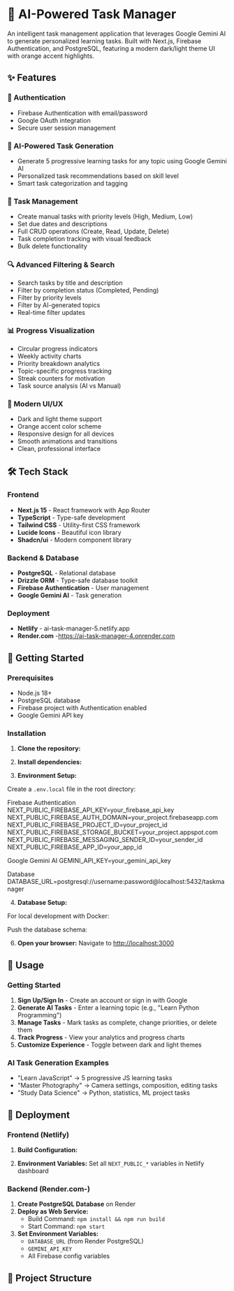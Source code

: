 # 🤖 AI-Powered Task Manager

An intelligent task management application that leverages Google Gemini AI to generate personalized learning tasks. Built with Next.js, Firebase Authentication, and PostgreSQL, featuring a modern dark/light theme UI with orange accent highlights.

## ✨ Features

### 🔐 Authentication
- Firebase Authentication with email/password
- Google OAuth integration
- Secure user session management

### 🧠 AI-Powered Task Generation
- Generate 5 progressive learning tasks for any topic using Google Gemini AI
- Personalized task recommendations based on skill level
- Smart task categorization and tagging

### 📝 Task Management
- Create manual tasks with priority levels (High, Medium, Low)
- Set due dates and descriptions
- Full CRUD operations (Create, Read, Update, Delete)
- Task completion tracking with visual feedback
- Bulk delete functionality

### 🔍 Advanced Filtering & Search
- Search tasks by title and description
- Filter by completion status (Completed, Pending)
- Filter by priority levels
- Filter by AI-generated topics
- Real-time filter updates

### 📊 Progress Visualization
- Circular progress indicators
- Weekly activity charts
- Priority breakdown analytics
- Topic-specific progress tracking
- Streak counters for motivation
- Task source analysis (AI vs Manual)

### 🎨 Modern UI/UX
- Dark and light theme support
- Orange accent color scheme
- Responsive design for all devices
- Smooth animations and transitions
- Clean, professional interface

## 🛠️ Tech Stack

### Frontend
- **Next.js 15** - React framework with App Router
- **TypeScript** - Type-safe development
- **Tailwind CSS** - Utility-first CSS framework
- **Lucide Icons** - Beautiful icon library
- **Shadcn/ui** - Modern component library

### Backend & Database
- **PostgreSQL** - Relational database
- **Drizzle ORM** - Type-safe database toolkit
- **Firebase Authentication** - User management
- **Google Gemini AI** - Task generation

### Deployment
- **Netlify** - ai-task-manager-5.netlify.app
- **Render.com** -https://ai-task-manager-4.onrender.com

## 🚀 Getting Started

### Prerequisites

- Node.js 18+ 
- PostgreSQL database
- Firebase project with Authentication enabled
- Google Gemini API key

### Installation

1. **Clone the repository:**

2. **Install dependencies:**

3. **Environment Setup:**

Create a `.env.local` file in the root directory:

Firebase Authentication
NEXT_PUBLIC_FIREBASE_API_KEY=your_firebase_api_key
NEXT_PUBLIC_FIREBASE_AUTH_DOMAIN=your_project.firebaseapp.com
NEXT_PUBLIC_FIREBASE_PROJECT_ID=your_project_id
NEXT_PUBLIC_FIREBASE_STORAGE_BUCKET=your_project.appspot.com
NEXT_PUBLIC_FIREBASE_MESSAGING_SENDER_ID=your_sender_id
NEXT_PUBLIC_FIREBASE_APP_ID=your_app_id

Google Gemini AI
GEMINI_API_KEY=your_gemini_api_key

Database
DATABASE_URL=postgresql://username:password@localhost:5432/taskmanager

4. **Database Setup:**

For local development with Docker:

Push the database schema:

6. **Open your browser:**
Navigate to [http://localhost:3000](http://localhost:3000)

## 📱 Usage

### Getting Started
1. **Sign Up/Sign In** - Create an account or sign in with Google
2. **Generate AI Tasks** - Enter a learning topic (e.g., "Learn Python Programming")
3. **Manage Tasks** - Mark tasks as complete, change priorities, or delete them
4. **Track Progress** - View your analytics and progress charts
5. **Customize Experience** - Toggle between dark and light themes

### AI Task Generation Examples
- "Learn JavaScript" → 5 progressive JS learning tasks
- "Master Photography" → Camera settings, composition, editing tasks
- "Study Data Science" → Python, statistics, ML project tasks

## 🚀 Deployment

### Frontend (Netlify)

1. **Build Configuration:**

2. **Environment Variables:**
Set all `NEXT_PUBLIC_*` variables in Netlify dashboard

### Backend (Render.com-)

1. **Create PostgreSQL Database** on Render
2. **Deploy as Web Service:**
   - Build Command: `npm install && npm run build`
   - Start Command: `npm start`
3. **Set Environment Variables:**
   - `DATABASE_URL` (from Render PostgreSQL)
   - `GEMINI_API_KEY`
   - All Firebase config variables

## 📁 Project Structure

